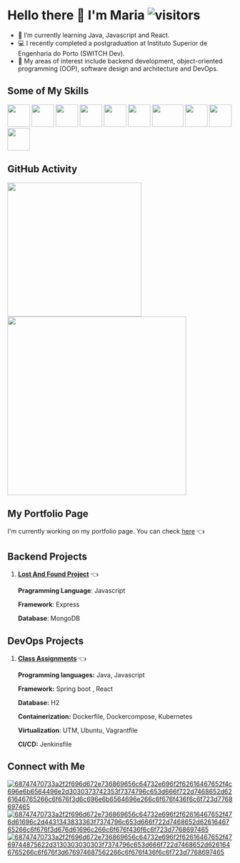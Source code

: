 # Hello there 👋 I'm Maria ![visitors](https://komarev.com/ghpvc/?username=maria-parreira)

- 📗 I’m currently learning Java, Javascript and React.
- 💻 I recently completed a postgraduation at Instituto Superior de Engenharia do Porto (SWITCH Dev).
- 🎯 My areas of interest include backend development, object-oriented programming (OOP), software design and architecture and DevOps.

## Some of My Skills

<img src="https://github.com/user-attachments/assets/899d6979-d045-4b68-b622-01dae04488d6" width="50" height="50">
<img src="https://github.com/user-attachments/assets/7759516a-3382-4153-be92-673c0fb9dd1c" width="50" height="50">
<img src="https://github.com/user-attachments/assets/13995761-7588-4b8b-b3c8-696ec08ce48a" width="50" height="50">
<img src="https://github.com/user-attachments/assets/f6de4dad-7c04-4083-9a9f-619d82f9be11" width="50" height="50">
<img src="https://github.com/user-attachments/assets/812bcc91-d9d3-4d0f-bd8f-b79cfd6e0166" width="50" height="50">
<img src="https://github.com/user-attachments/assets/c97158a1-36f0-4918-8a62-96ecede09c08" width="50" height="50">
<img src="https://github.com/user-attachments/assets/1a6bd125-7d4d-4612-8e46-3f689254006c" width="70" height="50">
<img src="https://github.com/user-attachments/assets/b5d7f9a7-7c92-48db-bc03-0822d0108f3f" width="50" height="50">
<img src="https://github.com/user-attachments/assets/d798c2f9-b1a0-450f-b44a-21cad6f489d2" width="50" height="50">
<img src="https://github.com/user-attachments/assets/b062ecb5-5e84-4398-8c8a-e5814168615a" width="50" height="50">

 ## GitHub Activity
 
<img src="https://github-readme-stats.vercel.app/api/top-langs/?username=maria-parreira&layout=compact" width="300" height="300"><img src="https://github-readme-stats.vercel.app/api?username=maria-parreira&show_icons=true&theme=default" width="400" height="400">

## My Portfolio Page

I'm currently working on my portfolio page. You can check [here](https://maria-parreira.github.io/Portfolio/) 👈

## Backend Projects

1. **[Lost And Found Project](https://github.com/maria-parreira/lost-and-found)** 👈
   
    **Pragramming Language**: Javascript
    
    **Framework**: Express
    
    **Database**: MongoDB


## DevOps Projects

1. **[Class Assignments](https://github.com/maria-parreira/devops-switch-dev)** 👈

   **Programming languages:** Java, Javascript
   
   **Framework:** Spring boot , React
   
   **Database:** H2

   **Containerization:** Dockerfile, Dockercompose, Kubernetes
 
   **Virtualization**: UTM, Ubuntu, Vagrantfile

   **CI/CD:** Jenkinsfile



## Connect with Me
[![68747470733a2f2f696d672e736869656c64732e696f2f62616467652f4c696e6b6564496e2d3030373742353f7374796c653d666f722d7468652d6261646765266c6f676f3d6c696e6b6564696e266c6f676f436f6c6f723d7768697465](https://github.com/user-attachments/assets/83bdadf0-0518-4bb3-a296-ecff8ccef211)](https://www.linkedin.com/in/maria-parreira-a85324123/)
[![68747470733a2f2f696d672e736869656c64732e696f2f62616467652f476d61696c2d4431343833363f7374796c653d666f722d7468652d6261646765266c6f676f3d676d61696c266c6f676f436f6c6f723d7768697465](https://github.com/user-attachments/assets/e1f8511b-42f4-4131-be19-c2a6638eeeab)](mailto:mariaparreira71@gmail.com)
[![68747470733a2f2f696d672e736869656c64732e696f2f62616467652f4769744875622d3130303030303f7374796c653d666f722d7468652d6261646765266c6f676f3d676974687562266c6f676f436f6c6f723d7768697465](https://github.com/user-attachments/assets/6157e63b-51df-4d6b-8f3d-d0c4c173b086)](https://github.com/maria-parreira)





